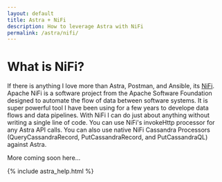 ```yaml
---
layout: default
title: Astra + NiFi
description: How to leverage Astra with NiFi
permalink: /astra/nifi/
---
```


# What is NiFi?

If there is anything I love more than Astra, Postman, and Ansible, its [NiFi](http://nifi.apache.org/).  Apache NiFi is a software project from the Apache Software Foundation designed to automate the flow of data between software systems.  It is super powerful tool I have been using for a few years to develope data flows and data pipelines.  With NiFi I can do just about anything without writing a single line of code.   You can use NiFi's invokeHttp processor for any Astra API calls.  You can also use native NiFi Cassandra Processors (QueryCassandraRecord, PutCassandraRecord, and PutCassandraQL) against Astra.

More coming soon here...

{% include astra_help.html %}